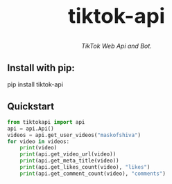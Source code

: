 <h1 align="center" style="font-size: 3rem;">
tiktok-api
</h1>
<p align="center">
<em>TikTok Web Api and Bot.</em></p>
<p>
<h2>Install with pip:</h2><p>

pip install tiktok-api
<p>
    
## Quickstart
```python
from tiktokapi import api
api = api.Api()
videos = api.get_user_videos("maskofshiva")
for video in videos:
    print(video)
    print(api.get_video_url(video))
    print(api.get_meta_title(video))
    print(api.get_likes_count(video), "likes")
    print(api.get_comment_count(video), "comments")
```
